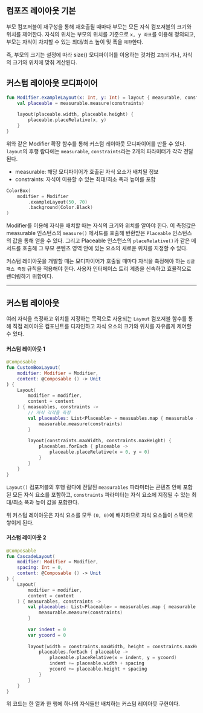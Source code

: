
## 컴포즈 레이아웃 기본
부모 컴포저블이 재구성을 통해 재호출될 때마다 부모는 모든 자식 컴포저블의 크기와 위치를 제어한다. 자식의 위치는 부모의 위치를 기준으로 `x, y 좌표`를 이용해 정의되고, 부모는 자식이 차지할 수 있는 최대/최소 높이 및 폭을 `제한`한다.

즉, 부모의 크기는 설정에 따라 size() 모디파이어를 이용하는 것처럼  `고정`되거나, 자식의 크기와 위치에 맞춰 계산된다. 

## 커스텀 레이아웃 모디파이어

```kotlin
fun Modifier.exampleLayout(x: Int, y: Int) = layout { measurable, constraints ->  
    val placeable = measurable.measure(constraints)  
    
    layout(placeable.width, placeable.height) {  
        placeable.placeRelative(x, y)  
    }  
}
```

위와 같은 Modifier 확장 함수를 통해 커스텀 레이아웃 모디파이어를 만들 수 있다. `layout`의 후행 람다에는 `measurable`, `constraints`라는 2개의 파라미터가 각각 전달된다.
- measurable: 해당 모디파이어가 호출된 자식 요소가 배치될 정보
- constraints: 자식이 이용할 수 있는 최대/최소 폭과 높이를 포함


```kotlin
ColorBox(
	modifier = Modifier
		.exampleLayout(50, 70)
		.background(Color.Black)
)
```

Modifier를 이용해 자식을 배치할 때는 자식의 크기와 위치를 알아야 한다. 이 측정값은 measurable 인스턴스의 `measure()` 메서드를 호출해 반환받은 `Placeable` 인스턴스의 값을 통해 얻을 수 있다. 그리고 Placeable 인스턴스의 `placeRelative()`과 같은 메서드를 호출해 그 부모 콘텐츠 영역 안에 있는 요소의 새로운 위치를 지정할 수 있다.

커스텀 레이아웃을 개발할 때는 모디파이어가 호출될 때마다 자식을 측정해야 하는 `싱글 패스 측정` 규칙을 적용해야 한다. 사용자 인터페이스 트리 계층을 신속하고 효율적으로 렌더링하기 위함이다.

---

## 커스텀 레이아웃
여러 자식을 측정하고 위치를 지정하는 목적으로 사용되는 `Layout` 컴포저블 함수를 통해 직접 레이아웃 컴포넌트를 디자인하고 자식 요소의 크기와 위치를 자유롭게 제어할 수 있다.

#### 커스텀 레이아웃 1
```kotlin
@Composable
fun CustomBoxLayout(
	modifier: Modifier = Modifier,
	content: @Composable () -> Unit
) {
	Layout(
		modifier = modifier,
		content = content
	) { measuables, constraints ->
		// 자식 각각을 측정
		val placeables: List<Placeable> = measuables.map { measurable ->
			measurable.measure(constraints)
		}
	
		layout(constraints.maxWidth, constraints.maxHeight) {
			placeables.forEach { placeable ->
				placeable.placeRelative(x = 0, y = 0)
			}
		}
	}
}
```

`Layout()` 컴포저블의 후행 람다에 전달된 `measurables` 파라미터는 콘텐츠 안에 포함된 모든 자식 요소를 포함하고, `constraints` 파라미터는 자식 요소에 지정될 수 있는 최대/최소 폭과 높이 값을 포함한다.

위 커스텀 레이아웃은 자식 요소를 모두 `(0, 0)`에 배치하므로 자식 요소들이 스택으로 쌓이게 된다.


#### 커스텀 레이아웃 2
```kotlin
@Composable  
fun CascadeLayout(  
    modifier: Modifier = Modifier,  
    spacing: Int = 0,  
    content: @Composable () -> Unit  
) {  
    Layout(  
        modifier = modifier,  
        content = content  
    ) { measurables, constraints ->  
        val placeables: List<Placeable> = measurables.map { measurable ->  
            measurable.measure(constraints)  
        }  
  
        var indent = 0  
        var ycoord = 0  
  
        layout(width = constraints.maxWidth, height = constraints.maxHeight) {  
            placeables.forEach { placeable ->  
                placeable.placeRelative(x = indent, y = ycoord)  
                indent += placeable.width + spacing  
                ycoord += placeable.height + spacing  
            }  
        }    
	}
}
```

위 코드는 한 열과 한 행에 하나의 자식들만 배치하는 커스텀 레이아웃 구현이다. 